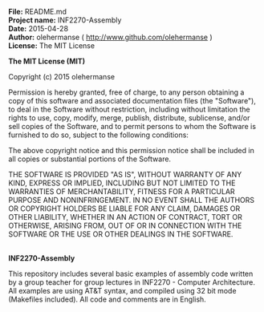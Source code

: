 **File:** README.md<br>
**Project name:** INF2270-Assembly<br>
**Date:** 2015-04-28<br>
**Author:** olehermanse ( http://www.github.com/olehermanse )<br>
**License:** The MIT License<br>

**The MIT License (MIT)**

Copyright (c) 2015 olehermanse<br>

Permission is hereby granted, free of charge, to any person obtaining a copy
of this software and associated documentation files (the "Software"), to deal
in the Software without restriction, including without limitation the rights
to use, copy, modify, merge, publish, distribute, sublicense, and/or sell
copies of the Software, and to permit persons to whom the Software is
furnished to do so, subject to the following conditions:<br>

The above copyright notice and this permission notice shall be included in
all copies or substantial portions of the Software.<br>

THE SOFTWARE IS PROVIDED "AS IS", WITHOUT WARRANTY OF ANY KIND, EXPRESS OR
IMPLIED, INCLUDING BUT NOT LIMITED TO THE WARRANTIES OF MERCHANTABILITY,
FITNESS FOR A PARTICULAR PURPOSE AND NONINFRINGEMENT. IN NO EVENT SHALL THE
AUTHORS OR COPYRIGHT HOLDERS BE LIABLE FOR ANY CLAIM, DAMAGES OR OTHER
LIABILITY, WHETHER IN AN ACTION OF CONTRACT, TORT OR OTHERWISE, ARISING FROM,
OUT OF OR IN CONNECTION WITH THE SOFTWARE OR THE USE OR OTHER DEALINGS IN
THE SOFTWARE.<br>
<br>

**INF2270-Assembly**

This repository includes several basic examples of assembly code written by a group
teacher for group lectures in INF2270 - Computer Architecture. All examples are using
AT&T syntax, and compiled using 32 bit mode (Makefiles included). All code and comments
are in English.